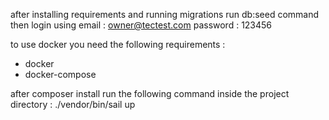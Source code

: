 after installing requirements and running migrations
run db:seed command
then login using 
email : owner@tectest.com
password : 123456


to use docker you need the following requirements :
- docker
- docker-compose

after composer install run the following command inside the project directory : 
./vendor/bin/sail up
